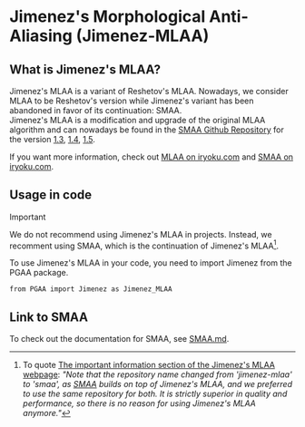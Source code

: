 # Jimenez's Morphological Anti-Aliasing (Jimenez-MLAA)

## What is Jimenez's MLAA?

Jimenez's MLAA is a variant of Reshetov's MLAA. Nowadays, we consider MLAA to be Reshetov's version while Jimenez's variant has been abandoned in favor of its continuation: SMAA.\
Jimenez's MLAA is a modification and upgrade of the original MLAA algorithm and can nowadays be found in the [SMAA Github Repository](https://github.com/iryoku/smaa/tree/master) for the version [1.3](https://github.com/iryoku/smaa/tree/v1.3), [1.4](https://github.com/iryoku/smaa/tree/v1.4), [1.5](https://github.com/iryoku/smaa/tree/v1.5).

If you want more information, check out [MLAA on iryoku.com](https://www.iryoku.com/mlaa/) and [SMAA on iryoku.com](https://www.iryoku.com/smaa/).

## Usage in code

> [!IMPORTANT]
> We do not recommend using Jimenez's MLAA in projects. Instead, we recomment using SMAA, which is the continuation of Jimenez's MLAA[^1].

To use Jimenez's MLAA in your code, you need to import Jimenez from the PGAA package.

```
from PGAA import Jimenez as Jimenez_MLAA
```

[^1]: To quote [The important information section of the Jimenez's MLAA webpage](https://www.iryoku.com/mlaa/#:~:text=Note%20that%20the%20repository%20name%20changed%20from%20%27jimenez%2Dmlaa%27%20to%20%27smaa%27%2C%20as%20SMAA%20builds%20on%20top%20of%20Jimenez%27s%20MLAA%2C%20and%20we%20preferred%20to%20use%20the%20same%20repository%20for%20both.%20It%20is%20strictly%20superior%20in%20quality%20and%20performance%2C%20so%20there%20is%20no%20reason%20for%20using%20Jimenez%27s%20MLAA%20anymore.): *"Note that the repository name changed from 'jimenez-mlaa' to 'smaa', as [SMAA](https://www.iryoku.com/smaa/) builds on top of Jimenez's MLAA, and we preferred to use the same repository for both. It is strictly superior in quality and performance, so there is no reason for using Jimenez's MLAA anymore."*

## Link to SMAA
To check out the documentation for SMAA, see [SMAA.md](../docs/SubpixelMorphological.md).